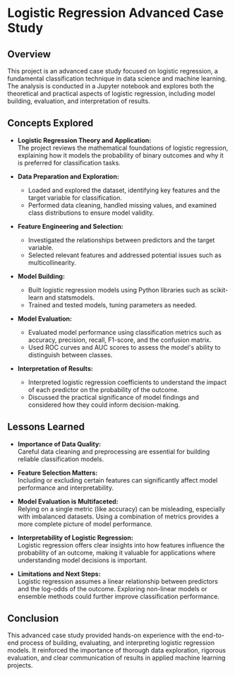 # Logistic Regression Advanced Case Study

## Overview

This project is an advanced case study focused on logistic regression, a fundamental classification technique in data science and machine learning. The analysis is conducted in a Jupyter notebook and explores both the theoretical and practical aspects of logistic regression, including model building, evaluation, and interpretation of results.

## Concepts Explored

- **Logistic Regression Theory and Application:**  
  The project reviews the mathematical foundations of logistic regression, explaining how it models the probability of binary outcomes and why it is preferred for classification tasks.

- **Data Preparation and Exploration:**  
  - Loaded and explored the dataset, identifying key features and the target variable for classification.
  - Performed data cleaning, handled missing values, and examined class distributions to ensure model validity.

- **Feature Engineering and Selection:**  
  - Investigated the relationships between predictors and the target variable.
  - Selected relevant features and addressed potential issues such as multicollinearity.

- **Model Building:**  
  - Built logistic regression models using Python libraries such as scikit-learn and statsmodels.
  - Trained and tested models, tuning parameters as needed.

- **Model Evaluation:**  
  - Evaluated model performance using classification metrics such as accuracy, precision, recall, F1-score, and the confusion matrix.
  - Used ROC curves and AUC scores to assess the model's ability to distinguish between classes.

- **Interpretation of Results:**  
  - Interpreted logistic regression coefficients to understand the impact of each predictor on the probability of the outcome.
  - Discussed the practical significance of model findings and considered how they could inform decision-making.

## Lessons Learned

- **Importance of Data Quality:**  
  Careful data cleaning and preprocessing are essential for building reliable classification models.

- **Feature Selection Matters:**  
  Including or excluding certain features can significantly affect model performance and interpretability.

- **Model Evaluation is Multifaceted:**  
  Relying on a single metric (like accuracy) can be misleading, especially with imbalanced datasets. Using a combination of metrics provides a more complete picture of model performance.

- **Interpretability of Logistic Regression:**  
  Logistic regression offers clear insights into how features influence the probability of an outcome, making it valuable for applications where understanding model decisions is important.

- **Limitations and Next Steps:**  
  Logistic regression assumes a linear relationship between predictors and the log-odds of the outcome. Exploring non-linear models or ensemble methods could further improve classification performance.

## Conclusion

This advanced case study provided hands-on experience with the end-to-end process of building, evaluating, and interpreting logistic regression models. It reinforced the importance of thorough data exploration, rigorous evaluation, and clear communication of results in applied machine learning projects.

